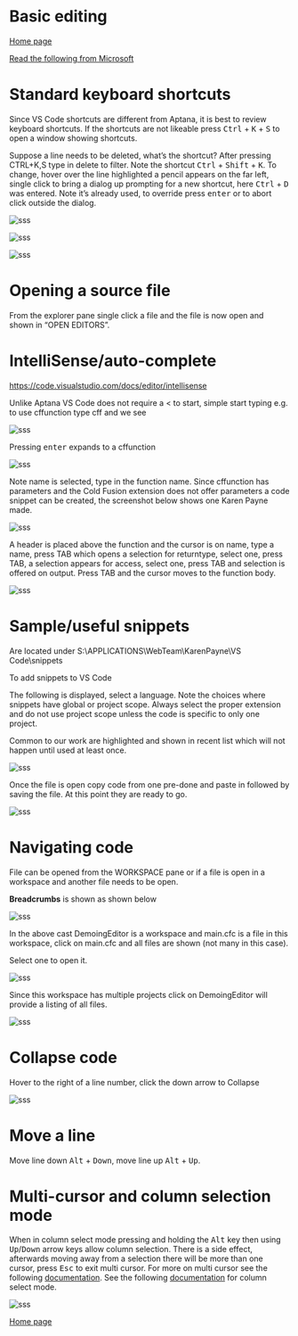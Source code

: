 # Basic editing

[Home page](https://tinyurl.com/y68k2g97)

[Read the following from Microsoft](https://code.visualstudio.com/docs/editor/codebasics)

# Standard keyboard shortcuts

Since VS Code shortcuts are different from Aptana, it is best to review keyboard shortcuts. If the shortcuts are not likeable press <kbd>Ctrl</kbd> + <kbd>K</kbd> + <kbd>S</kbd> to open a window showing shortcuts. 

Suppose a line needs to be deleted, what’s the shortcut? After pressing CTRL+K,S type in delete to filter. Note the shortcut <kbd>Ctrl</kbd> + <kbd>Shift</kbd> + <kbd>K</kbd>. To change, hover over the line highlighted a pencil appears on the far left, single click to bring a dialog up prompting for a new shortcut, here <kbd>Ctrl</kbd> + <kbd>D</kbd> was entered. Note it’s already used, to override press <kbd>enter</kbd> or to abort click outside the dialog.

![sss](images/k1.png)

![sss](images/k2.png)

![sss](images/k3.png)

# Opening a source file

From the explorer pane single click a file and the file is now open and shown in “OPEN EDITORS”.

# IntelliSense/auto-complete

https://code.visualstudio.com/docs/editor/intellisense

Unlike Aptana VS Code does not require a < to start, simple start typing e.g. to use cffunction type cff and we see

![sss](images/k4.png)

Pressing <kbd>enter</kbd> expands to a cffunction

![sss](images/k5.png)

Note name is selected, type in the function name. Since cffunction has parameters and the Cold Fusion extension does not offer parameters a code snippet can be created, the screenshot below shows one Karen Payne made.

![sss](images/k6.png)

A header is placed above the function and the cursor is on name, type a name, press TAB which opens a selection for returntype, select one, press TAB, a selection appears for access, select one, press TAB and selection is offered on output. Press TAB and the cursor moves to the function body.

![sss](images/k7.png)

# Sample/useful snippets

Are located under S:\APPLICATIONS\WebTeam\KarenPayne\VS Code\snippets 

To add snippets to VS Code 

The following is displayed, select a language. Note the choices where snippets have global or project scope. Always select the proper extension and do not use project scope unless the code is specific to only one project.

Common to our work are highlighted and shown in recent list which will not happen until used at least once.

![sss](images/k8.png)

Once the file is open copy code from one pre-done and paste in followed by saving the file. At this point they are ready to go.

![sss](images/k9.png)

# Navigating code

File can be opened from the WORKSPACE pane or if a file is open in a workspace and another file needs to be open.

**Breadcrumbs** is shown as shown below

![sss](images/k10.png)

In the above cast DemoingEditor is a workspace and main.cfc is a file in this workspace, click on main.cfc and all files are shown (not many in this case).

Select one to open it.


![sss](images/k11.png)

Since this workspace has multiple projects click on DemoingEditor will provide a listing of all files.

![sss](images/k12.png)

# Collapse code

 Hover to the right of a line number, click the down arrow to Collapse


![sss](images/k13.png)

# Move a line

Move line down <kbd>Alt</kbd> + <kbd>Down</kbd>, move line up <kbd>Alt</kbd> + <kbd>Up</kbd>.

# Multi-cursor and column selection mode

When in column select mode pressing and holding the <kbd>Alt</kbd> key then using <kbd>Up</kbd>/<kbd>Down</kbd> arrow keys allow column selection. There is a side effect, afterwards moving away from a selection there will be more than one cursor, press <kbd>Esc</kbd> to exit multi cursor. For more on multi cursor see the following [documentation](https://code.visualstudio.com/docs/editor/codebasics#_multiple-selections-multicursor). See the following [documentation](https://code.visualstudio.com/docs/editor/codebasics#_column-selection-mode) for column select mode.

![sss](images/k14.png)

[Home page](https://tinyurl.com/y68k2g97)